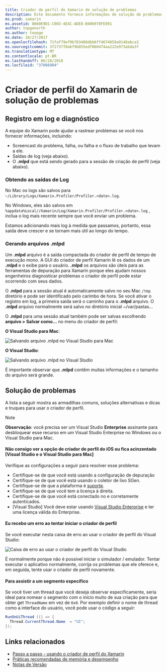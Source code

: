 ```yaml
---
title: Criador de perfil do Xamarin de solução de problemas
description: Este documento fornece informações de solução de problemas relacionadas ao criador de perfil Xamarin. Ele descreve os problemas relacionados ao registro em log e diagnóstico, o IDE e outros tópicos.
ms.prod: xamarin
ms.assetid: 0060E9D1-C003-4E4C-ADE8-B406978FE891
author: topgenorth
ms.author: toopge
ms.date: 10/27/2017
ms.openlocfilehash: 71faf79ef9b783480dbb6ff4674859a9148abca3
ms.sourcegitcommit: 3f2737f8abf9b855edf060474aa222e973abda3f
ms.translationtype: MT
ms.contentlocale: pt-BR
ms.lasthandoff: 06/28/2018
ms.locfileid: "37066904"
---
```

# <a name="xamarin-profiler-troubleshooting"></a>Criador de perfil do Xamarin de solução de problemas

## <a name="logging-and-diagnostics"></a>Registro em log e diagnóstico

A equipe do Xamarin pode ajudar a rastrear problemas se você nos fornecer informações, incluindo:

- Screencast do problema, falha, ou falha e o fluxo de trabalho que levam a ele.
- Saídas de log (veja abaixo).
- O **.mlpd** que está sendo gerado para a sessão de criação de perfil (veja abaixo).

### <a name="getting-log-outputs"></a>Obtendo as saídas de Log

No Mac os logs são salvos para `~/Library/Logs/Xamarin.Profiler/Profiler.<date>.log`.

No Windows, eles são salvos em `%appdata%Local//Xamarin/Log/Xamarin.Profiler/Profiler.<date>.log` , inclua o log mais recente sempre que você enviar um problema.

Estamos adicionando mais log à medida que passamos, portanto, essa saída deve crescer e se tornam mais útil ao longo do tempo.

<a name="gen_mlpd" />

### <a name="generating-mlpd-files"></a>Gerando arquivos .mlpd

Um **.mlpd** arquivo é a saída compactada do criador de perfil de tempo de execução mono. A GUI do criador de perfil Xamarin lê os dados de um **.mlpd** e o exibe para o usuário. **.mlpd** os arquivos são úteis para as ferramentas de depuração para Xamarin porque eles ajudam nossos engenheiros diagnosticar problemas o criador de perfil pode estar ocorrendo com seus dados.

O **.mlpd** para a sessão atual é automaticamente salvo no seu Mac `/tmp` diretório e pode ser identificado pelo carimbo de hora. Se você ativar o registro em log, a primeira saída será o caminho para o **.mlpd** arquivo. O **.mlpd** arquivo normalmente será salvo no diretório inicial ~/var/pastas...

O **.mlpd** para uma sessão atual também pode ser salvas escolhendo **arquivo > Salvar como...** no menu do criador de perfil:

**O Visual Studio para Mac**:

![](troubleshooting-images/image17.png "Salvando arquivo .mlpd no Visual Studio para Mac")

**O Visual Studio**:

![](troubleshooting-images/image17-vs.png "Salvando arquivo .mlpd no Visual Studio")

É importante observar que **.mlpd** contêm muitas informações e o tamanho do arquivo será grande.

## <a name="troubleshooting"></a>Solução de problemas

A lista a seguir mostra as armadilhas comuns, soluções alternativas e dicas e truques para usar o criador de perfil.

> [!NOTE]
> **Observação**: você precisa ser um Visual Studio **Enterprise** assinante para desbloquear esse recurso em um Visual Studio Enterprise no Windows ou o Visual Studio para Mac.

#### <a name="i-cant-see-the-ios-profiler-option-or-it-is-greyed-out-visual-studio-and-visual-studio-for-mac"></a>Não consigo ver a opção de criador de perfil do iOS ou fica acinzentado [Visual Studio e o Visual Studio para Mac]

Verifique as configurações a seguir para resolver esse problema:

- Certifique-se de que você está usando a configuração de depuração
- Certifique-se de que você está usando o coletor de lixo SGen.
- Certifique-se de que a plataforma é [suporte](~/tools/profiler/index.md#Profiler_Support).
- Certifique-se de que você tem a licença à direita.
- Certifique-se de que você está conectado no e corretamente autenticados.
- [Visual Studio] Você deve estar usando [Visual Studio Enterprise](https://visualstudio.microsoft.com/vs/enterprise/) e ter uma licença válida do Enterprise.

#### <a name="i-get-an-error-when-i-try-to-launch-the-profiler"></a>Eu recebo um erro ao tentar iniciar o criador de perfil

Se você executar nesta caixa de erro ao usar o criador de perfil do Visual Studio:

![](troubleshooting-images/error.png "Caixa de erro ao usar o criador de perfil do Visual Studio")

É normalmente porque não é possível iniciar o simulador / emulador. Tentar executar o aplicativo normalmente, corrija os problemas que ele oferece e, em seguida, tente usar o criador de perfil novamente.

#### <a name="to-watch-a-specific-thread"></a>Para assistir a um segmento específico

Se você tiver um thread que você deseja observar especificamente, seria ideal para nomear o segmento com o início muito de sua criação para que obter get `ThreadName` em vez de `0x0`. Por exemplo definir o nome de thread como a interface do usuário, você pode usar o código a seguir:

```csharp
RunOnUiThread (() => {
  Thread.CurrentThread.Name  = "UI";
});
```

## <a name="related-links"></a>Links relacionados

- [Passo a passo - usando o criador de perfil do Xamarin](~/tools/profiler/index.md)
- [Práticas recomendadas de memória e desempenho](~/cross-platform/deploy-test/memory-perf-best-practices.md)
- [Notas de Versão](https://developer.xamarin.com/releases/profiler/preview/)
